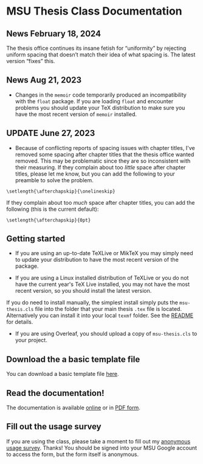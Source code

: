 # MSU Thesis Class Documentation

## News February 18, 2024

The thesis office continues its insane fetish for “uniformity” by rejecting uniform spacing that doesn’t match their idea of what spacing is. The latest version “fixes” this. 

## News Aug 21, 2023

 - Changes in the `memoir` code temporarily produced an incompatibility with the `float` package.  If you are loading `float` and encounter problems you should update your TeX distribution to make sure you have the most recent version of `memoir` installed.

## UPDATE June 27, 2023

 - Because of conflicting reports of spacing issues with chapter titles, I've removed some spacing after chapter titles that the thesis office wanted removed. This may be problematic since they are so inconsistent with their measuring. If they complain about too *little* space after chapter titles, please let me know, but you can add the following to your preamble to solve the problem. 
  
`\setlength{\afterchapskip}{\onelineskip}`

If they complain about too *much* space after chapter titles, you can add the following (this is the current default):


`\setlength{\afterchapskip}{0pt}`


## Getting started

- If you are using an up-to-date TeXLive or MikTeX you may simply need to update your distribution to have the most recent version of the package.

- If you are using a Linux installed distribution of TeXLive or you do not have the current year's TeX Live installed, you may not have the most recent version, so you should install the latest version.

If you do need to install manually, the simplest install simply puts the `msu-thesis.cls` file into the folder that your main thesis `.tex` file is located. Alternatively you can install it into your local `texmf` folder.  See the [README](https://github.com/amunn/msu-thesis) for details.

- If you are using Overleaf, you should upload a copy of `msu-thesis.cls` to your project.

## Download the a basic template file

You can download a basic template file [here](https://github.com/amunn/msu-thesis/blob/master/samples/MSU-thesis-template.tex).

## Read the documentation!

The documentation is available [online](https://amunn.github.io/msu-thesis/msu-thesis.html) or in [PDF form](https://github.com/amunn/msu-thesis/blob/master/msu-thesis.pdf).

## Fill out the usage survey

If you are using the class, please take a moment to fill out my [anonymous usage survey](https://forms.gle/bm2AUzthFxW2naK36). Thanks! You should be signed into your MSU Google account to access the form, but the form itself is anonymous.

